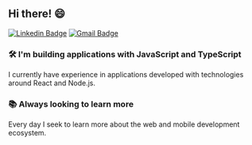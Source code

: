 ## Hi there! 😄

[![Linkedin Badge](https://img.shields.io/badge/-Eduardo%20Souza%20de%20Oliveira-0a66c2?style=flat-square&logo=Linkedin&logoColor=white&link=https://www.linkedin.com/in/eduardo-s-242652103/)](https://www.linkedin.com/in/eduardo-s-242652103/) 
[![Gmail Badge](https://img.shields.io/badge/-eduardo.sool07@gmail.com-ea4335?style=flat-square&logo=Gmail&logoColor=white&link=mailto:eduardo.sool07@gmail.com)](mailto:eduardo.sool07@gmail.com)


### 🛠 I'm building applications with JavaScript and TypeScript
I currently have experience in applications developed with technologies around React and Node.js.

### 📚 Always looking to learn more
Every day I seek to learn more about the web and mobile development ecosystem.
